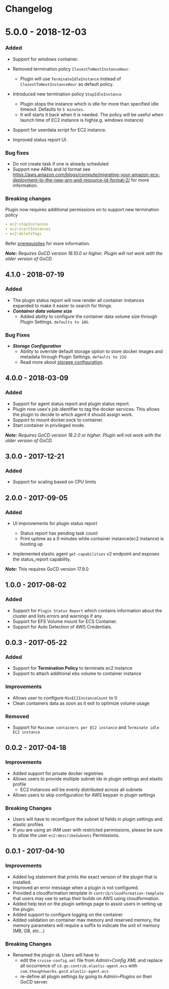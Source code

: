 # Changelog

# 5.0.0 - 2018-12-03

### Added
- Support for windows container.
- Removed termination policy `ClosestToNextInstanceHour`.
    - Plugin will use `TerminateIdleInstance` instead of `ClosestToNextInstanceHour` as default policy.
- Introduced new termination policy `StopIdleInstance`
    - Plugin stops the instance which is idle for more than specified idle timeout. Defaults to `5 minutes`.
    - It will starts it back when it is needed. The policy will be useful when launch time of EC2 instance is high(e.g. windows instance)
    
- Support for userdata script for EC2 instance.   
- Improved status report UI.  

### Bug fixes
- Do not create task if one is already scheduled
- Support new ARNs and Id format see https://aws.amazon.com/blogs/compute/migrating-your-amazon-ecs-deployment-to-the-new-arn-and-resource-id-format-2/ for more information.

### Breaking changes
Plugin now requires additional permissions on to support new termination policy

```yaml
- ec2:stopInstances
- ec2:startInstances
- ec2:deleteTags
```

Refer [prerequisites](https://extensions-docs.gocd.org/ecs/current/prerequisites/) for more information.

**_Note:_** *Requires GoCD version 18.10.0 or higher. Plugin will not work with the older version of GoCD.*

## 4.1.0 - 2018-07-19

### Added
- The plugin status report will now render all container instances expanded to make it easier to search for things.
- **_Container data volume size_**
  * Added ability to configure the container data volume size through Plugin Settings. `defaults to 10G`.

### Bug Fixes
- **_Storage Configuration_**
  * Ability to override default storage option to store docker images and metadata through Plugin Settings. `defaults to 22G`
  * Read more about [storage configuration](https://docs.aws.amazon.com/AmazonECS/latest/developerguide/ecs-ami-storage-config.html).

## 4.0.0 - 2018-03-09

### Added
- Support for agent status report and plugin status report.
- Plugin now uses's job identifier to tag the docker services. This allows the plugin to decide to which agent it should assign work.
- Support to mount docker.sock to container.
- Start container in privileged mode.

**_Note:_** *Requires GoCD version 18.2.0 or higher. Plugin will not work with the older version of GoCD.*

## 3.0.0 - 2017-12-21

### Added

* Support for scaling based on CPU limits


## 2.0.0 - 2017-09-05

### Added

 * UI improvements for plugin status report
    - Status report has pending task count
    - Print uptime as a 0 minutes while container instance(ec2 instance) is booting up
    
 * Implemented elastic agent `get-capabilities` v2 endpoint and exposes the status_report capability.
 
 **_Note:_** This requires GoCD version 17.9.0

## 1.0.0 - 2017-08-02

 
### Added

 * Support for `Plugin Status Report` which contains information about the cluster and lists errors and warnings if any.
 * Support for EFS Volume mount for ECS Container.
 * Support for Auto Detection of AWS Credentials.


## 0.0.3 - 2017-05-22


### Added

* Support for **Termination Policy** to terminate ec2 instance
* Support to attach additional ebs volume to container instance 

### Improvements

* Allows user to configure `MinEC2InstanceCount` to 0
* Clean containers data as soon as it exit to optimize volume usage

### Removed

* Support for `Maximum containers per EC2 instance` and `Terminate idle EC2 instance`


## 0.0.2 - 2017-04-18
    

### Improvements

* Added support for private docker registries
* Allows users to provide multiple subnet ids in plugin settings and elastic profile
    * EC2 instances will be evenly distributed across all subnets
* Allows users to skip configuration for AWS keypair in plugin settings

### Breaking Changes

* Users will have to reconfigure the subnet Id fields in plugin settings and elastic profiles
* If you are using an IAM user with restricted permissions, please be sure to allow the user `ec2:describeSubnets` Permissions.


## 0.0.1 - 2017-04-10


### Improvements

* Added log statement that prints the exact version of the plugin that is installed.
* Improved an error message when a plugin is not configured.
* Provided a cloudformation template in `contrib/cloudformation-template` that users may use to setup their builds on AWS using cloudformation.
* Added help text on the plugin settings page to assist users in setting up the plugin.
* Added support to configure logging on the container
* Added validation on container max memory and reserved memory, the memory parameters will require a suffix to indicate the unit of memory (MB, GB, etc...)

### Breaking Changes

* Renamed the plugin id. Users will have to 
  * edit the `cruise-config.xml` file from *Admin>Config XML* and replace all occurrence of `cd.go.contrib.elastic-agent.ecs` with `com.thoughtworks.gocd.elastic-agent.ecs` 
  * re-define all plugin settings by going to *Admin>Plugins* on their GoCD server.


